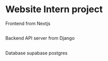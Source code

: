 # Website Intern project
Frontend from Nextjs
##
Backend API server from Django
##
Database supabase postgres
